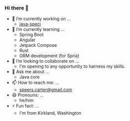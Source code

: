 ### Hi there 👋

<!--
**Carter907/Carter907** is a ✨ _special_ ✨ repository because its `README.md` (this file) appears on your GitHub profile.

Here are some ideas to get you started:

- 🔭 I’m currently working on ...
- 🌱 I’m currently learning ...
- 👯 I’m looking to collaborate on ...
- 🤔 I’m looking for help with ...
- 💬 Ask me about ...
- 📫 How to reach me: ...
- 😄 Pronouns: ...
- ⚡ Fun fact: ...
-->
- 🔭 I’m currently working on ...
  - [java-speci](https://github.com/Carter907/java-speci)
- 🌱 I’m currently learning ...
  - Spring Boot
  - Angular
  - Jetpack Compose
  - Rust
  - ORM development (for Spria)
- 👯 I’m looking to collaborate on ...
  - I'm opening to any opportunity to harness my skills.
- 💬 Ask me about ...
  - Java core
- 📫 How to reach me: ...
  - speers.carter@gmail.com
- 😄 Pronouns: ...
  - he/him
- ⚡ Fun fact: ...
  - I'm from Kirkland, Washington
